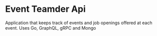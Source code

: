 # Event Teamder Api

Application that keeps track of events and job openings offered at each event.
Uses Go, GraphQL, gRPC and Mongo
